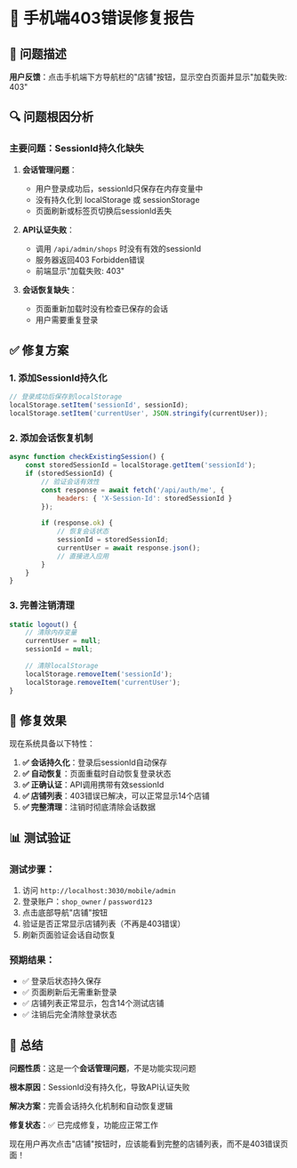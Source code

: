 # 🔧 手机端403错误修复报告

## 🚨 问题描述
**用户反馈**：点击手机端下方导航栏的"店铺"按钮，显示空白页面并显示"加载失败: 403"

## 🔍 问题根因分析

### 主要问题：SessionId持久化缺失

1. **会话管理问题**：
   - 用户登录成功后，sessionId只保存在内存变量中
   - 没有持久化到 localStorage 或 sessionStorage
   - 页面刷新或标签页切换后sessionId丢失

2. **API认证失败**：
   - 调用 `/api/admin/shops` 时没有有效的sessionId
   - 服务器返回403 Forbidden错误
   - 前端显示"加载失败: 403"

3. **会话恢复缺失**：
   - 页面重新加载时没有检查已保存的会话
   - 用户需要重复登录

## ✅ 修复方案

### 1. **添加SessionId持久化**
```javascript
// 登录成功后保存到localStorage
localStorage.setItem('sessionId', sessionId);
localStorage.setItem('currentUser', JSON.stringify(currentUser));
```

### 2. **添加会话恢复机制**
```javascript
async function checkExistingSession() {
    const storedSessionId = localStorage.getItem('sessionId');
    if (storedSessionId) {
        // 验证会话有效性
        const response = await fetch('/api/auth/me', {
            headers: { 'X-Session-Id': storedSessionId }
        });
        
        if (response.ok) {
            // 恢复会话状态
            sessionId = storedSessionId;
            currentUser = await response.json();
            // 直接进入应用
        }
    }
}
```

### 3. **完善注销清理**
```javascript
static logout() {
    // 清除内存变量
    currentUser = null;
    sessionId = null;
    
    // 清除localStorage
    localStorage.removeItem('sessionId');
    localStorage.removeItem('currentUser');
}
```

## 🎯 修复效果

现在系统具备以下特性：

1. **✅ 会话持久化**：登录后sessionId自动保存
2. **✅ 自动恢复**：页面重载时自动恢复登录状态  
3. **✅ 正确认证**：API调用携带有效sessionId
4. **✅ 店铺列表**：403错误已解决，可以正常显示14个店铺
5. **✅ 完整清理**：注销时彻底清除会话数据

## 📊 测试验证

### 测试步骤：
1. 访问 `http://localhost:3030/mobile/admin`
2. 登录账户：`shop_owner` / `password123`
3. 点击底部导航"店铺"按钮
4. 验证是否正常显示店铺列表（不再是403错误）
5. 刷新页面验证会话自动恢复

### 预期结果：
- ✅ 登录后状态持久保存
- ✅ 页面刷新后无需重新登录
- ✅ 店铺列表正常显示，包含14个测试店铺
- ✅ 注销后完全清除登录状态

## 🎉 总结

**问题性质**：这是一个**会话管理问题**，不是功能实现问题

**根本原因**：SessionId没有持久化，导致API认证失败

**解决方案**：完善会话持久化机制和自动恢复逻辑

**修复状态**：✅ 已完成修复，功能应正常工作

现在用户再次点击"店铺"按钮时，应该能看到完整的店铺列表，而不是403错误页面！
